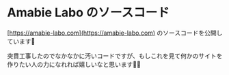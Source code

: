 # Amabie Labo のソースコード

[https://amabie-labo.com](https://amabie-labo.com) のソースコードを公開しています🐳

突貫工事したのでなかなかに汚いコードですが、もしこれを見て何かのサイトを作りたい人の力になれれば嬉しいなと思います🧜‍♂️
